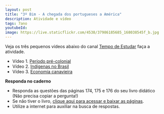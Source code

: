 ```yaml
---
layout: post
title: "3º Bim - A chegada dos portugueses a América"
description: Atividade e vídeo
tags: 7ano
youtubeId: 
image: https://live.staticflickr.com/4538/37986185685_168038545f_b.jpg
---
```


Veja os três pequenos vídeos abaixo do canal [Tempo de Estudar](https://www.youtube.com/watch?v=u14imNiyfPg) faça a atividade. 

- Vídeo 1. [Período pré-colonial](https://www.youtube.com/watch?v=u14imNiyfPg)
- Vídeo 2. [Indígenas no Brasil](https://www.youtube.com/watch?v=aM8OGDbk6pE)
- Vídeo 3. [Economia canavieira](https://www.youtube.com/watch?v=40FGPmCVyaU)


**Responda no caderno**

- Responda as questões das páginas 174, 175 e 176 do seu livro didático (Não precisa copiar a pergunta!)
- Se não tiver o livro, [clique aqui para acessar e baixar as páginas](https://drive.google.com/drive/folders/1p9DLNTQz-6726kWIBUXWxS_OCAHOuMpj?usp=sharing).
- Utilize a internet para auxiliar na busca de respostas.


